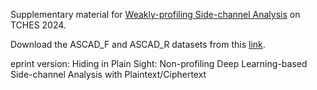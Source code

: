 Supplementary material for [Weakly-profiling Side-channel Analysis](https://tches.iacr.org/index.php/TCHES/article/view/11901) on TCHES 2024.

Download the ASCAD_F and ASCAD_R datasets from this [link](https://drive.google.com/file/d/1GUXgqOsbTHzpOktm1nSuCufDPga8MiMD/view?usp=drive_link).

eprint version: Hiding in Plain Sight: Non-profiling Deep Learning-based Side-channel Analysis with Plaintext/Ciphertext
